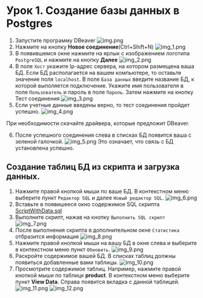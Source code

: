 # Урок 1. Создание базы данных в Postgres

1. Запустите программу DBeaver
![img.png](img.png)
2. Нажмите на кнопку **Новое соединение**(Ctrl+Shift+N)
![img_1.png](img_1.png)
3. В появившемся окне нажмите на ярлык с изображением логотипа ```PostgreSQL``` и нажмите на кнопку **Далее**
![img_2.png](img_2.png)
4. В поле ```Хост``` укажите Ip-адрес сервера, на котором размещена ваша БД. Если БД располагается на вашем компьютере, то оставьте значение поля ```localhost```.  В поле ```База данных``` введите название БД, к которой выполяется подключение. Укажите имя пользователя в поле ```Пользователь``` и пароль в поле ```Пароль```. Затем нажмите на кнопку Тест соединения
![img_3.png](img_3.png)
5. Если учетные данные введены верно, то тест соединения пройдет успешно.
![img_4.png](img_4.png)

При необходимости скачайте драйвера, которые предложит DBeaver.

6. После успешного соединения слева в списках БД появится ваша с зеленой галочкой.
![img_5.png](img_5.png)
Это означает, что связь с БД установлена успешно.

## Создание таблиц БД из скрипта и загрузка данных.

1. Нажмите правой кнопкой мыши по ваше БД. В контекстном меню выберите пункт ```Редактор SQL``` и далее ```Новый редактор SQL```.
![img_6.png](img_6.png)
2. Вставьте в появишееся окно содержимое SQL скрипта [ScriptWithData.sql](ScriptWithData.sql)
3. Выполните скрипт, нажав на кнопку ```Выполнить SQL скрипт```
![img_7.png](img_7.png)
4. После выполнения скрипта в дополнительном окне ```Статистика``` отбразится информация
![img_8.png](img_8.png)
5. Нажмите правой кнопкой мыши на вашу БД в окне слева и выберите в контекстном меню пункт ```Обновить```.
![img_9.png](img_9.png)
6. Раскройте содержимое вашей БД. В списках таблиц должны появиться добавленные вами таблицы.
![img_10.png](img_10.png)
7. Просмотрите содержимое таблиц. Например, нажмите правой кнопкой мыши по таблицк **product**. В контекстном меню выберите пункт **View Data**. Справа появится вкладка с данной таблицей.
![img_11.png](img_11.png)
![img_12.png](img_12.png)